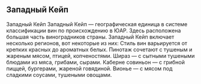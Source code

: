 ## Западный Кейп 

Западный Кейп
Западный Кейп — географическая единица в системе классификации вин по происхождению в ЮАР. Здесь расположена большая часть виноградников страны.
Западный Кейп включает несколько регионов, вот некоторые из них:
Стиль вин варьируется от крепких красных до ароматных белых. 
Пинотаж сочетают с тушеным и жареным мясом, птицей, копченостями. Шираз — с сытными тушеными блюдами из мяса, грибами, сырами. Каберне совиньон — с грибной пиццей, бургерами, жареной говядиной. Вионье — с мясом под сладкими соусами, тушеными овощами.
